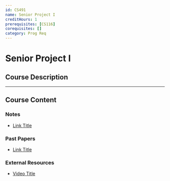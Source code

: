```yaml
---
id: CS491
name: Senior Project I
creditHours: 1
prerequisites: [CS116]
corequisites: []
category: Prog Req
---
```


# Senior Project I

## Course Description
<Description>

---

## Course Content

### Notes
- [Link Title](https://link.com)

### Past Papers
- [Link Title](https://link.com)

### External Resources
- [Video Title](https://link.com)
